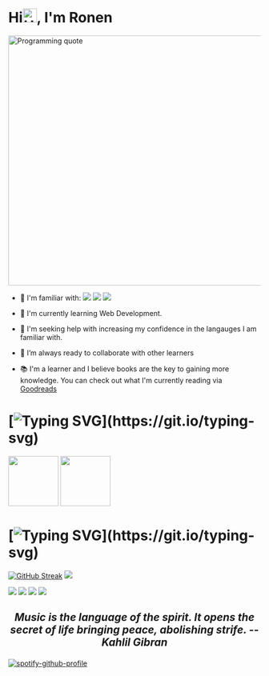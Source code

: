 <h1>Hi<img src="https://user-images.githubusercontent.com/1303154/88677602-1635ba80-d120-11ea-84d8-d263ba5fc3c0.gif" width="28px" alt="Hello gif">, I'm Ronen</h1>
<img src="https://github.com/RonenTGreat/RonenTGreat/blob/main/quote.gif" width="1000" height="500" alt="Programming quote"/>

- <p>🦾 I'm familiar with: <img src="https://img.shields.io/badge/Python-FFD43B?style=for-the-badge&logo=python&logoColor=darkgreen"/> <img src="https://img.shields.io/badge/C%2B%2B-00599C?style=for-the-badge&logo=c%2B%2B&logoColor=white" /> <img src="https://img.shields.io/badge/Java-ED8B00?style=for-the-badge&logo=java&logoColor=white"/> </p> 

- 🌱 I'm currently learning Web Development.
- 🤔 I'm seeking help with increasing my confidence in the langauges I am familiar with.
- 👯 I’m always ready to collaborate with other learners
- 📚 I'm a learner and I believe books are the key to gaining more knowledge. You can check out what I'm currently reading via [Goodreads](https://www.goodreads.com/ronentgreat)
 

# [![Typing SVG](https://readme-typing-svg.herokuapp.com?font=open+sans&color=FFFFFF&lines=How+to+reach+me?)](https://git.io/typing-svg)

<a href="https://twitter.com/Ronen_T_G"><img src="https://github.com/RonenTGreat/RonenTGreat/blob/main/Twitter-logo.png.png" width="100px"/></a>
<a href="mailto:ronenh53@gmail.com?subject=Hello👋, I am..."><img src="https://github.com/RonenTGreat/RonenTGreat/blob/main/Gamil-logo.png.png" width="100px"/></a>

  
# [![Typing SVG](https://readme-typing-svg.herokuapp.com?font=open+sans&color=FFFFFF&lines=What+gets+measured+gets+improved!)](https://git.io/typing-svg)
[![GitHub Streak](http://github-readme-streak-stats.herokuapp.com?user=RonenTGreat&theme=calm&hide_border=true)](https://git.io/streak-stats) 
![](https://github-profile-summary-cards.vercel.app/api/cards/profile-details?username=RonenTGreat&theme=calm)

![](https://github-profile-summary-cards.vercel.app/api/cards/repos-per-language?username=RonenTGreat&theme=calm)
![](https://github-profile-summary-cards.vercel.app/api/cards/most-commit-language?username=RonenTGreat&theme=calm)
![](https://github-profile-summary-cards.vercel.app/api/cards/stats?username=RonenTGreat&theme=calm)
![](https://github-readme-stats.vercel.app/api/top-langs/?username=RonenTGreat&theme=calm&layout=compact&langs_count=10&hide_border=true&count-private=true)


## <p align= "center"> *Music is the language of the spirit. It opens the secret of life bringing peace, abolishing strife. -- Kahlil Gibran*</p>

[![spotify-github-profile](https://spotify-github-profile.vercel.app/api/view?uid=0o83bbalh9vwr0q9n1rxc52l0&cover_image=true&theme=default&bar_color_cover=true)](https://github.com/kittinan/spotify-github-profile)
